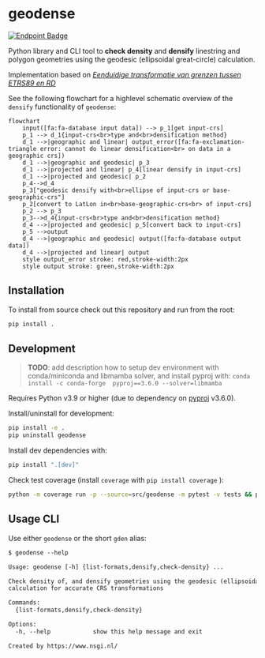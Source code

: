 # geodense

[![Endpoint Badge](https://img.shields.io/endpoint?url=https%3A%2F%2Fgeodetischeinfrastructuur.github.io%2Fgeodense%2Fbadge.json&style=flat-square&logo=pytest&logoColor=white)](https://geodetischeinfrastructuur.github.io/geodense/)

Python library and CLI tool to **check density** and **densify** linestring and polygon geometries using the geodesic (ellipsoidal great-circle) calculation.

Implementation based on [*Eenduidige transformatie van grenzen tussen ETRS89 en RD*](https://geoforum.nl/uploads/default/original/2X/c/c0795baa683bf3845c866ae4c576a880455be02a.pdf)

See the following flowchart for a highlevel schematic overview of the `densify` functionality of `geodense`:

```mermaid
flowchart
    input([fa:fa-database input data]) --> p_1[get input-crs]
    p_1 --> d_1{input-crs<br>type and<br>densification method}
    d_1 -->|geographic and linear| output_error([fa:fa-exclamation-triangle error: cannot do linear densification<br> on data in a geographic crs])
    d_1 -->|geographic and geodesic| p_3
    d_1 -->|projected and linear| p_4[linear densify in input-crs]
    d_1 -->|projected and geodesic| p_2    
    p_4-->d_4
    p_3["geodesic densify with<br>ellipse of input-crs or base-geographic-crs"]
    p_2[convert to LatLon in<br>base-geographic-crs<br> of input-crs]
    p_2 --> p_3
    p_3-->d_4{input-crs<br>type and<br>densification method}
    d_4 -->|projected and geodesic| p_5[convert back to input-crs]
    p_5 -->output
    d_4 -->|geographic and geodesic| output([fa:fa-database output data])
    d_4 -->|projected and linear| output
    style output_error stroke: red,stroke-width:2px
    style output stroke: green,stroke-width:2px
```

## Installation

To install from source check out this repository and run from the root:

```sh
pip install .
```

## Development

> **TODO**: add description how to setup dev environment with conda/miniconda and libmamba solver, and install pyproj with: `conda install -c conda-forge  pyproj==3.6.0 --solver=libmamba`


Requires Python v3.9 or higher (due to dependency on [pyproj](https://pyproj4.github.io/pyproj/stable/) v3.6.0).

Install/uninstall for development:

```sh
pip install -e .
pip uninstall geodense
```

Install dev dependencies with:

```sh
pip install ".[dev]"
```

Check test coverage (install `coverage` with `pip install coverage` ):

```sh
python -m coverage run -p --source=src/geodense -m pytest -v tests && python -m  coverage report -m
```

## Usage CLI

Use either `geodense` or the short `gden` alias:

```txt
$ geodense --help

Usage: geodense [-h] {list-formats,densify,check-density} ...

Check density of, and densify geometries using the geodesic (ellipsoidal great-circle)
calculation for accurate CRS transformations

Commands:
  {list-formats,densify,check-density}

Options:
  -h, --help            show this help message and exit

Created by https://www.nsgi.nl/
```
